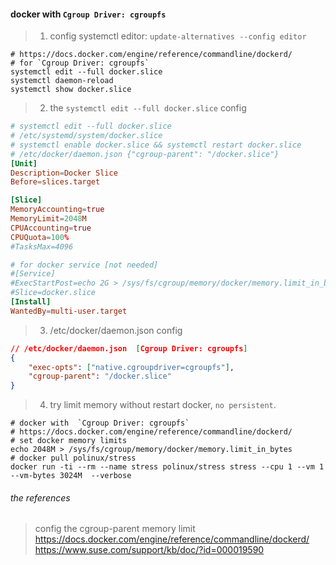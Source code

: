 #### docker with  `Cgroup Driver: cgroupfs`

> 1. config systemctl editor: `update-alternatives --config editor`

```shell
# https://docs.docker.com/engine/reference/commandline/dockerd/
# for `Cgroup Driver: cgroupfs`
systemctl edit --full docker.slice
systemctl daemon-reload
systemctl show docker.slice
```
> 2. the `systemctl edit --full docker.slice` config

```conf
# systemctl edit --full docker.slice
# /etc/systemd/system/docker.slice
# systemctl enable docker.slice && systemctl restart docker.slice
# /etc/docker/daemon.json {"cgroup-parent": "/docker.slice"}
[Unit]
Description=Docker Slice
Before=slices.target

[Slice]
MemoryAccounting=true
MemoryLimit=2048M
CPUAccounting=true
CPUQuota=100%
#TasksMax=4096

# for docker service [not needed]
#[Service]
#ExecStartPost=echo 2G > /sys/fs/cgroup/memory/docker/memory.limit_in_bytes
#Slice=docker.slice
[Install]
WantedBy=multi-user.target
```

> 3. /etc/docker/daemon.json config

```json
// /etc/docker/daemon.json  [Cgroup Driver: cgroupfs]
{
    "exec-opts": ["native.cgroupdriver=cgroupfs"],
    "cgroup-parent": "/docker.slice"
}
```

> 4. try limit memory without restart docker, `no persistent`.

```shell
# docker with  `Cgroup Driver: cgroupfs`
# https://docs.docker.com/engine/reference/commandline/dockerd/
# set docker memory limits
echo 2048M > /sys/fs/cgroup/memory/docker/memory.limit_in_bytes
# docker pull polinux/stress
docker run -ti --rm --name stress polinux/stress stress --cpu 1 --vm 1 --vm-bytes 3024M  --verbose
```

###### the references

> config the cgroup-parent memory limit
> https://docs.docker.com/engine/reference/commandline/dockerd/
> https://www.suse.com/support/kb/doc/?id=000019590
